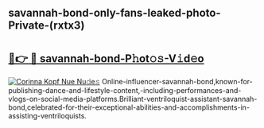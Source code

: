 ## savannah-bond-only-fans​-leaked-photo​-Private-(rxtx3)


# <h2><a href="https://mediaupload.pro?title=savannah-bond&ref=git">🔗👉 🔴 savannah-bond-P𝚑ot𝚘𝚜-V𝚒d𝚎o</a></h2>

[![Corinna Kopf Nue Nu𝚍e𝚜](https://i.imgur.com/0qMVB7G.gif)](https://mediaupload.pro?title=savannah-bond&ref=git)
Online-influencer-savannah-bond,known-for-publishing-dance-and-lifestyle-content,-including-performances-and-vlogs-on-social-media-platforms.Brilliant-ventriloquist-assistant-savannah-bond,celebrated-for-their-exceptional-abilities-and-accomplishments-in-assisting-ventriloquists.  